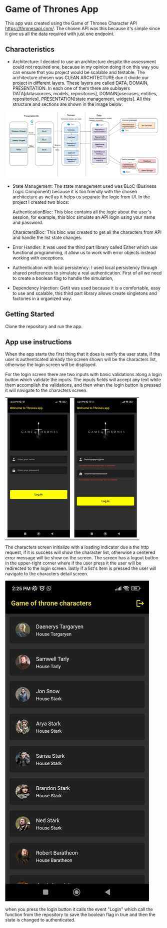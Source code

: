 # Game of Thrones App

This app was created using the Game of Thrones Character API https://thronesapi.com/.
The chosen API was this because it's simple since it give us all the data required with
just one endpoint.

## Characteristics

- Architecture: I decided to use an architecture despite the assessment could not required one,
because in my opinion doing it on this way you can ensure that you project would be scalable and testable.
The architecture chosen was CLEAN ARCHITECTURE due it divide our project in different layers. These
layers are called DATA, DOMAIN, PRESENTATION. In each one of them there are sublayers DATA[datasources, models, repositories], DOMAIN[usecases, entities, repositories], PRESENTATION[state management, widgets]. All this structure and sections are shown in the image below:

![Clean Architecture Diagram](assets/img/Clean_Architecture.jpeg)

- State Management: The state management used was BLoC (Business Logic Component) because it is too friendly with
the chosen architecture as well as it helps us separate the logic from UI. In the project I created two blocs:

     AuthenticationBloc: This bloc contains all the logic about the user's session, for example, this bloc simulate an API login using your name and password.

     CharactersBloc: This bloc was created to get all the characters from API and handle the list state changes.

- Error Handler: It was used the third part library called Either which use functional programming, it allow us to
work with error objects instead working with exceptions.

- Authentication with local persistency: I used local persistency through shared preferences to simulate a
real authentication. First of all we need to create a boolean flag to handle the simulation,

- Dependency Injection: GetIt was used because it is a comfortable, easy to use and scalable, this third part library allows create singletons and factories in a organized way.


## Getting Started

Clone the repository and run the app.

## App use instructions

When the app starts the first thing that it does is verify the user state, if the user is authenticated already the screen shown will be the characters list, otherwise the login screen will be displayed.

For the login screen there are two inputs with basic validations along a login button which validate the inputs. The inputs fields will accept any text while them accomplish the validations, and then when the login button is pressed it
will navigate to the characters screen.

<table>
  <tr>
    <td><img src="assets/img/login.jpg" width="200" /></td>
    <td><img src="assets/img/validations.jpg" width="200" /></td>
  </tr>
</table>


The characters screen initialize with a loading indicator due a the http request, if it is success will show
the character list, otherwise a centered error message will be show on the screen. The screen has a logout button
in the upper-right corner where if the user press it the user will be redirected to the login screen. lastly
if a list's item is pressed the user will navigate to the characters detail screen.

![Characters list](assets/img/list_char.jpg)

when you press the login button it calls
the event "Login" which call the function from the repository to save the boolean flag in true and then the
state is changed to authenticated.

